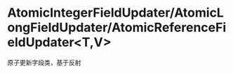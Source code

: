 # AtomicIntegerFieldUpdater<T>/AtomicLongFieldUpdater<T>/AtomicReferenceFieldUpdater<T,V>

原子更新字段类，基于反射
